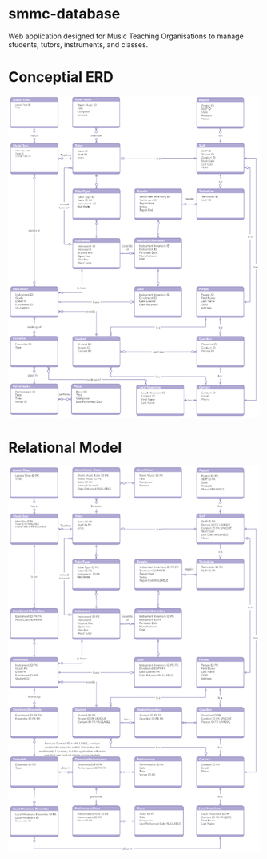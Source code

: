 # smmc-database
Web application designed for Music Teaching Organisations to manage students, tutors, instruments, and classes.


# Conceptial ERD
![Conceptial ERD](/images/Conceptial_ERD.png)

# Relational Model
![Relational Model](/images/Relational_Model.png)



